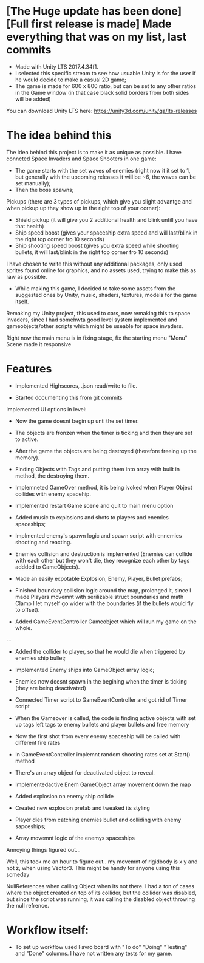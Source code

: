 # [The Huge update has been done] [Full first release is made] Made everything that was on my list, last commits

 * Made with Unity LTS 2017.4.34f1.
 * I selected this specific stream to see how usuable Unity is for the user if he would decide to make a casual 2D game;
 * The game is made for 600 x 800 ratio, but can be set to any other ratios in the Game window (in that case black solid borders from both sides will be added)
 
 
 You can download Unity LTS here: https://unity3d.com/unity/qa/lts-releases
 
 # The idea behind this
 
 The idea behind this project is to make it as unique as possible. I have conncted Space Invaders and Space Shooters in one game:
 - The game starts with the set waves of enemies (right now it it set to 1, but generally with the upcoming releases it will be ~6, the waves can be set manually);
 - Then the boss spawns;
 
 Pickups (there are 3 types of pickups, which give you slight advantge and when pickup up they show up in the right top of your corner):
 - Shield pickup (it will give you 2 additional health and blink untill you have that health)
 - Ship speed boost (gives your spaceship extra speed and will last/blink in the right top corner fro 10 seconds)
 - Ship shooting speed boost (gives you extra speed while shooting bullets, it will last/blink in the right top corner fro 10 seconds)
 
 
I have chosen to write this without any additional packages, only used sprites found online for graphics, and no assets used, trying to make this as raw as possible.
 
- While making this game, I decided to take some assets from the suggested ones by Unity, music, shaders, textures, models for the game itself.

Remaking my Unity project, this used to cars, now remaking this to space invaders, since I had somehwta good level system implemented and gameobjects/other scripts which might be useable for space invaders.


Right now the main menu is in fixing stage, fix the starting menu "Menu" Scene made it responsive


# Features

- Implemented Highscores, .json read/write to file.

- Started documenting this from git commits

Implemented UI options in level:
- Now the game doesnt begin up unti the set timer.
- The objects are fronzen when the timer is ticking and then they are set to active.
- After the game the objects are being destroyed (therefore freeing up the memory).
- Finding Objects with Tags and putting them into array with built in method, the destroying them.
- Implemneted GameOver method, it is being ivoked when Player Object collides with enemy spacehip.
- Implemented restart Game scene and quit to main menu option

- Added music to explosions and shots to players and enemies spaceships;
- Implmented enemy's spawn logic and spawn script with ennemies shooting and reacting.
- Enemies collision and destruction is implemented (Enemies can collide with each other but they won't die, they recognize each other by tags addded to GameObjects).
- Made an easily expotable Explosion, Enemy, Player, Bullet prefabs;
- Finished boundary collision logic around the map, prolonged it, since I made Players movemnt with serilizable struct boundaries and math Clamp I let myself go wider with the boundaries (if the bullets would fly to offset).
- Added GameEventController Gameobject which will run my game on the whole.

--

- Added the collider to player, so that he would die when triggered by enemies ship bullet;
- Implemented Enemy ships into GameObject array logic;
- Enemies now doesnt spawn in the begining when the timer is ticking (they are being deactivated)
- Connected Timer script to GameEventController and got rid of Timer script
- When the Gameover is called, the code is finding active objects with set up tags left tags to enemy bullets and player bullets and free memory
- Now the first shot from every enemy spaceship will be called with different fire rates
- In GameEventController implemnt random shooting rates set at Start() method
- There's an array object for deactivated object to reveal.
- Implementedactive Enem GameObject array movement down the map
- Added explosion on enemy ship collide
- Created new explosion prefab and tweaked its styling

- Player dies from catching enemies bullet and colliding with enemy sapceships;
- Array movemnt logic of the enemys spaceships


Annoying things figured out... 

Well, this took me an hour to figure out.. my movemnt of rigidbody is x y and not z, when using Vector3. This might be handy for anyone using this someday

NullReferences when calling Object when its not there. I had a ton of cases where the object created on top of its collider, but the collider was disabled, but since the script was running, it was calling the disabled object throwing the null refrence.


# Workflow itself:

- To set up workflow used Favro board with "To do" "Doing" "Testing" and "Done" columns. I have not written any tests for my game.
